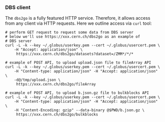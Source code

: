 ### DBS client
The `dbs2go` is a fully featured HTTP service. Therefore, it 
allows access from any client via HTTP requests. Here we
outline access via `curl` tool:

```
# perform GET request to request some data from DBS server
# below we'll use https://xxx.cern.ch/dbs2go as an example of
# DBS server
curl -L -k --key ~/.globus/userkey.pem --cert ~/.globus/usercert.pem \
    -H "Accept: application/json" \
     https://xxx.cern.ch/dbs2go/datasets?dataset=/ZMM*/*/*

# example of POST API, to upload upload.json file to fileArray API
curl -L -k --key ~/.globus/userkey.pem --cert ~/.globus/usercert.pem \
    -H "Content-type: application/json" -H "Accept: application/json" \
    -d@/tmp/upload.json \
     https://xxx.cern.ch/dbs2go/fileArray

# example of POST API, to upload b.json.gz file to bulkblocks API
curl -L -k --key ~/.globus/userkey.pem --cert ~/.globus/usercert.pem \
    -H "Content-type: application/json" -H "Accept: application/json" \
    -H "Content-Encoding: gzip" --data-binary @$PWD/b.json.gz \
     https://xxx.cern.ch/dbs2go/bulkblocks

```
